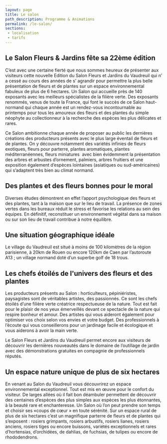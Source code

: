 ```yaml
---
layout: page
title: Le salon
path_description: Programme & Animations
permalink: /le-salon/
sections: 
 - localisation
 - tarifs
---
```



## Le Salon Fleurs & Jardins fête sa 22ème édition

C’est avec une certaine fierté que nous sommes heureux de présenter aux visiteurs cette nouvelle Edition  du Salon Fleurs et Jardins du Vaudreuil qui n’ a cessé au cours des années de s’ agrandir  pour permettre la plus belle présentation de fleurs et de plantes sur un espace environnemental fabuleux de plus de 6 hectares. Un Salon qui accueille près de 140 exposants avec les meilleurs spécialistes de la filière verte. Des exposants renommés, venus de toute la France, qui font le succès de ce Salon haut-normand qui chaque année est un rendez-vous incontournable au printemps pour tous les amoureux des fleurs et des plantes du simple néophyte au collectionneur à la recherche des espèces les plus délicates et rares. 

Ce Salon ambitionne chaque année de proposer au public les dernières créations des producteurs présents avec le plus large éventail de fleurs et de plantes. On y découvre notamment des variétés infinies de fleurs exotiques, fleurs pour parterre, plantes aromatiques, plantes méditerranéennes,  fleurs miniatures  avec bien évidemment la présentation des arbres et arbustes d’ornement, palmiers, arbres fruitiers et une exposition également d’espèces lointaines (asiatiques ou sud-américaines) qui s’adaptent très bien au climat normand.


## Des plantes et des fleurs bonnes pour le moral

Diverses études démontrent en effet l’apport psychologique des fleurs et des plantes, tant à la maison que sur le lieu de travail. La présence de zones vertes dans les bureaux réduit le stress et favorise les relations au sein des équipes. En définitif, reconstituer un environnement végétal dans sa maison ou sur son lieu de travail contribue à notre équilibre.


## Une situation géographique idéale

Le village du Vaudreuil est situé  à moins de 100 kilomètres de la région parisienne, à 20km de Rouen ou encore 120km de Caen par l’autoroute A13 ; un village normand doté d’un superbe golf de 18 trous.


## Les chefs étoilés de l'univers des fleurs et des plantes

Les producteurs présents au Salon : horticulteurs, pépiniéristes, paysagistes sont de véritables artistes, des passionnés. Ce sont les chefs étoilés d’une filière verte créatrice respectueuse de la nature. Tout est fait pour le plaisir de nos yeux émerveillés devant ce spectacle de la nature qui respire bonheur et amour. Des artistes qui vous aideront également pour optimiser vos choix selon vos envies et votre budget. Des professionnels à l’écoute qui vous conseillerons pour un jardinage facile et écologique et vous aiderons à avoir la main verte.

Le Salon Fleurs et Jardins du Vaudreuil permet encore aux visiteurs de découvrir  les dernières nouveautés dans le domaine de l’outillage de jardin avec des démonstrations gratuites en compagnie de professionnels réputés.


## Un espace nature unique de plus de six hectares

En venant au Salon du Vaudreuil vous découvrirez un espace environnemental exceptionnel. Tout est mis en œuvre pour le confort du visiteur. De larges allées où il fait bon déambuler permettent de découvrir des centaines d’espèces des plus simples aux espèces les plus étonnantes, à la beauté rare et enchanteresse. Un Salon où l’on peut prendre son temps et choisir  ses «coups de cœur » en toute sérénité.  Sur un espace rural de plus de six hectares c’est un magnifique parterre de fleurs et de plantes qui s’exposent : rosiers grimpants, rosiers arbustifs, rosiers lianes, rosiers anciens, rosiers tiges ou encore buissons, variétés exceptionnels et rares d’hortensias, d’orchidées, de dahlias,  de fuchsias, de tulipes ou encore de rhododendrons.
